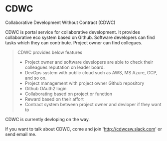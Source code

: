 # CDWC
Collaborative Development Without Contract (CDWC)

CDWC is portal service for collaborative development. It provides collaborative eco system based on Github.
Software developers can find tasks which they can contribute. Project owner can find collegues. 

> CDWC provides below features
>
> * Project owner and software developers are able to check their colleagues reputation on leader board.
> * DevOps system with public cloud such as AWS, MS Azure, GCP, and so on.
> * Project management with project owner Github repository
> * Github OAuth2 login
> * Collaborating based on project or function
> * Reward based on their affort
> * Contract system between project owner and devloper if they want to

CDWC is currently devloping on the way.

If you want to talk about CDWC, come and join 'http://cdwcsw.slack.com' or send email me.

